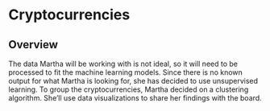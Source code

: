 # Cryptocurrencies
## Overview
The data Martha will be working with is not ideal, so it will need to be processed to fit the machine learning models. Since there is no known output for what Martha is looking for, she has decided to use unsupervised learning. To group the cryptocurrencies, Martha decided on a clustering algorithm. She’ll use data visualizations to share her findings with the board.
